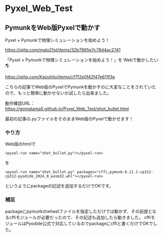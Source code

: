 # Pyxel_Web_Test
## PymunkをWeb版Pyxelで動かす
Pyxel × Pymunkで物理シミュレーションを始めよう！

https://qiita.com/malo21st/items/32b7865e7c78d4ac2741

「Pyxel × Pymunkで物理シミュレーションを始めよう！」を Webで動かしたい🌎

https://qiita.com/Kazuhito/items/cf7f2e0f42f47e611f3e

こちらの記事でWeb版のPyxelでPymunkを動かすのに大変なことをされていたので、もっと簡単に動かせないか試したら出来ました。

動作確認URL：
https://gomatama5.github.io/Pyxel_Web_Test/shot_bullet.html

最初の記事の.pyファイルをそのままWeb版のPyxelで動かせます！

### やり方
Web版のhtmlで
```
<pyxel-run name="shot_bullet.py"></pyxel-run>
```
を
```
<pyxel-run name="shot_bullet.py" packages="cffi,pymunk-6.11.1-cp312-cp312-pyodide_2024_0_wasm32.whl"></pyxel-run>
```
というようにpackageの記述を追加するだけでOKです。

### 補足
packageにpymunkのwheelファイルを指定しただけでは動かず、その前提となるcffiモジュールが必要だったので、その記述も追加したら動きました。
cffiモジュールはPyodide公式で対応しているのでpackageにcffiと書くだけでOKでした。
